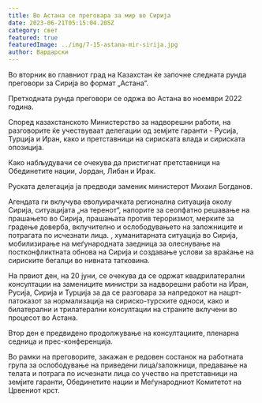 ```yaml
---
title: Во Астана се преговара за мир во Сирија
date: 2023-06-21T05:15:04.205Z
category: свет
featured: true
featuredImage: ../img/7-15-astana-mir-sirija.jpg
author: Вардарски
---
```

Во вторник во главниот град на Казахстан ќе започне следната рунда преговори за Сирија во формат „Астана“.

Претходната рунда преговори се одржа во Астана во ноември 2022 година.

Според казахстанското Министерство за надворешни работи, на разговорите ќе учествуваат делегации од земјите гаранти - Русија, Турција и Иран, како и претставници на сириската влада и сириската опозиција.

Како набљудувачи се очекува да пристигнат претставници на Обединетите нации, Јордан, Либан и Ирак.

Руската делегација ја предводи заменик министерот Михаил Богданов.

Агендата ги вклучува еволуирачката регионална ситуација околу Сирија, ситуацијата „на теренот“, напорите за сеопфатно решавање на прашањето во Сирија, прашањата против тероризмот, мерките за градење доверба, вклучително и ослободувањето на заложниците и потрагата по исчезнати лица. , хуманитарната ситуација во Сирија, мобилизирање на меѓународната заедница за олеснување на постконфликтната обнова на Сирија и создавање услови за враќање на сириските бегалци во нивната татковина.

На првиот ден, на 20 јуни, се очекува да се одржат квадрилатерални консултации на замениците министри за надворешни работи на Иран, Русија, Сирија и Турција за да се разговара за напредокот на нацрт-патоказот за нормализација на сириско-турските односи, како и билатерални и трилатерални консултации на страните вклучени во процесот во Астана.

Втор ден е предвидено продолжување на консултациите, пленарна седница и прес-конференција.

Во рамки на преговорите, закажан е редовен состанок на работната група за ослободување на приведени лица/заложници, предавање на телата и потрага по исчезнати лица со учество на претставници на земјите гаранти, Обединетите нации и Меѓународниот Комитетот на Црвениот крст.